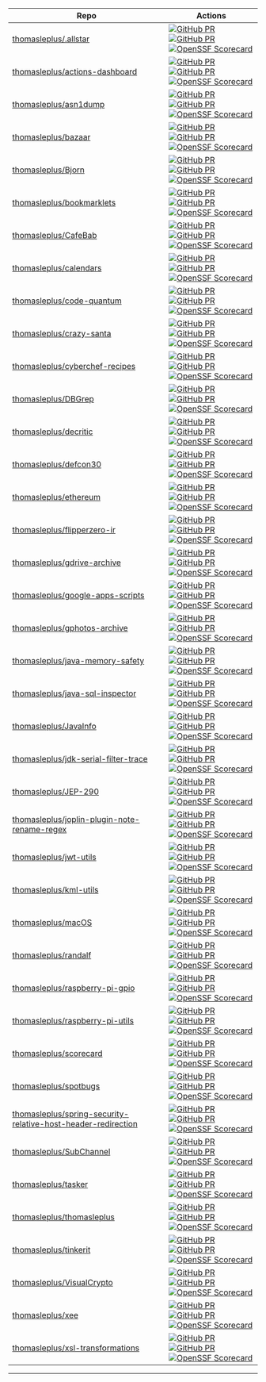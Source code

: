 | Repo | Actions |
| --- | --- |
| [thomasleplus/.allstar](https://github.com/thomasleplus/.allstar) | [![GitHub PR](https://img.shields.io/github/issues/thomasleplus/.allstar.svg)](https://gitHub.com/thomasleplus/.allstar/issues) [![GitHub PR](https://img.shields.io/github/issues-pr/thomasleplus/.allstar.svg)](https://gitHub.com/thomasleplus/.allstar/pulls) [![OpenSSF Scorecard](https://api.securityscorecards.dev/projects/github.com/thomasleplus/.allstar/badge)](https://securityscorecards.dev/viewer/?uri=github.com/thomasleplus/.allstar) |
| [thomasleplus/actions-dashboard](https://github.com/thomasleplus/actions-dashboard) | [![GitHub PR](https://img.shields.io/github/issues/thomasleplus/actions-dashboard.svg)](https://gitHub.com/thomasleplus/actions-dashboard/issues) [![GitHub PR](https://img.shields.io/github/issues-pr/thomasleplus/actions-dashboard.svg)](https://gitHub.com/thomasleplus/actions-dashboard/pulls) [![OpenSSF Scorecard](https://api.securityscorecards.dev/projects/github.com/thomasleplus/actions-dashboard/badge)](https://securityscorecards.dev/viewer/?uri=github.com/thomasleplus/actions-dashboard) |
| [thomasleplus/asn1dump](https://github.com/thomasleplus/asn1dump) | [![GitHub PR](https://img.shields.io/github/issues/thomasleplus/asn1dump.svg)](https://gitHub.com/thomasleplus/asn1dump/issues) [![GitHub PR](https://img.shields.io/github/issues-pr/thomasleplus/asn1dump.svg)](https://gitHub.com/thomasleplus/asn1dump/pulls) [![OpenSSF Scorecard](https://api.securityscorecards.dev/projects/github.com/thomasleplus/asn1dump/badge)](https://securityscorecards.dev/viewer/?uri=github.com/thomasleplus/asn1dump) |
| [thomasleplus/bazaar](https://github.com/thomasleplus/bazaar) | [![GitHub PR](https://img.shields.io/github/issues/thomasleplus/bazaar.svg)](https://gitHub.com/thomasleplus/bazaar/issues) [![GitHub PR](https://img.shields.io/github/issues-pr/thomasleplus/bazaar.svg)](https://gitHub.com/thomasleplus/bazaar/pulls) [![OpenSSF Scorecard](https://api.securityscorecards.dev/projects/github.com/thomasleplus/bazaar/badge)](https://securityscorecards.dev/viewer/?uri=github.com/thomasleplus/bazaar) |
| [thomasleplus/Bjorn](https://github.com/thomasleplus/Bjorn) | [![GitHub PR](https://img.shields.io/github/issues/thomasleplus/Bjorn.svg)](https://gitHub.com/thomasleplus/Bjorn/issues) [![GitHub PR](https://img.shields.io/github/issues-pr/thomasleplus/Bjorn.svg)](https://gitHub.com/thomasleplus/Bjorn/pulls) [![OpenSSF Scorecard](https://api.securityscorecards.dev/projects/github.com/thomasleplus/Bjorn/badge)](https://securityscorecards.dev/viewer/?uri=github.com/thomasleplus/Bjorn) |
| [thomasleplus/bookmarklets](https://github.com/thomasleplus/bookmarklets) | [![GitHub PR](https://img.shields.io/github/issues/thomasleplus/bookmarklets.svg)](https://gitHub.com/thomasleplus/bookmarklets/issues) [![GitHub PR](https://img.shields.io/github/issues-pr/thomasleplus/bookmarklets.svg)](https://gitHub.com/thomasleplus/bookmarklets/pulls) [![OpenSSF Scorecard](https://api.securityscorecards.dev/projects/github.com/thomasleplus/bookmarklets/badge)](https://securityscorecards.dev/viewer/?uri=github.com/thomasleplus/bookmarklets) |
| [thomasleplus/CafeBab](https://github.com/thomasleplus/CafeBab) | [![GitHub PR](https://img.shields.io/github/issues/thomasleplus/CafeBab.svg)](https://gitHub.com/thomasleplus/CafeBab/issues) [![GitHub PR](https://img.shields.io/github/issues-pr/thomasleplus/CafeBab.svg)](https://gitHub.com/thomasleplus/CafeBab/pulls) [![OpenSSF Scorecard](https://api.securityscorecards.dev/projects/github.com/thomasleplus/CafeBab/badge)](https://securityscorecards.dev/viewer/?uri=github.com/thomasleplus/CafeBab) |
| [thomasleplus/calendars](https://github.com/thomasleplus/calendars) | [![GitHub PR](https://img.shields.io/github/issues/thomasleplus/calendars.svg)](https://gitHub.com/thomasleplus/calendars/issues) [![GitHub PR](https://img.shields.io/github/issues-pr/thomasleplus/calendars.svg)](https://gitHub.com/thomasleplus/calendars/pulls) [![OpenSSF Scorecard](https://api.securityscorecards.dev/projects/github.com/thomasleplus/calendars/badge)](https://securityscorecards.dev/viewer/?uri=github.com/thomasleplus/calendars) |
| [thomasleplus/code-quantum](https://github.com/thomasleplus/code-quantum) | [![GitHub PR](https://img.shields.io/github/issues/thomasleplus/code-quantum.svg)](https://gitHub.com/thomasleplus/code-quantum/issues) [![GitHub PR](https://img.shields.io/github/issues-pr/thomasleplus/code-quantum.svg)](https://gitHub.com/thomasleplus/code-quantum/pulls) [![OpenSSF Scorecard](https://api.securityscorecards.dev/projects/github.com/thomasleplus/code-quantum/badge)](https://securityscorecards.dev/viewer/?uri=github.com/thomasleplus/code-quantum) |
| [thomasleplus/crazy-santa](https://github.com/thomasleplus/crazy-santa) | [![GitHub PR](https://img.shields.io/github/issues/thomasleplus/crazy-santa.svg)](https://gitHub.com/thomasleplus/crazy-santa/issues) [![GitHub PR](https://img.shields.io/github/issues-pr/thomasleplus/crazy-santa.svg)](https://gitHub.com/thomasleplus/crazy-santa/pulls) [![OpenSSF Scorecard](https://api.securityscorecards.dev/projects/github.com/thomasleplus/crazy-santa/badge)](https://securityscorecards.dev/viewer/?uri=github.com/thomasleplus/crazy-santa) |
| [thomasleplus/cyberchef-recipes](https://github.com/thomasleplus/cyberchef-recipes) | [![GitHub PR](https://img.shields.io/github/issues/thomasleplus/cyberchef-recipes.svg)](https://gitHub.com/thomasleplus/cyberchef-recipes/issues) [![GitHub PR](https://img.shields.io/github/issues-pr/thomasleplus/cyberchef-recipes.svg)](https://gitHub.com/thomasleplus/cyberchef-recipes/pulls) [![OpenSSF Scorecard](https://api.securityscorecards.dev/projects/github.com/thomasleplus/cyberchef-recipes/badge)](https://securityscorecards.dev/viewer/?uri=github.com/thomasleplus/cyberchef-recipes) |
| [thomasleplus/DBGrep](https://github.com/thomasleplus/DBGrep) | [![GitHub PR](https://img.shields.io/github/issues/thomasleplus/DBGrep.svg)](https://gitHub.com/thomasleplus/DBGrep/issues) [![GitHub PR](https://img.shields.io/github/issues-pr/thomasleplus/DBGrep.svg)](https://gitHub.com/thomasleplus/DBGrep/pulls) [![OpenSSF Scorecard](https://api.securityscorecards.dev/projects/github.com/thomasleplus/DBGrep/badge)](https://securityscorecards.dev/viewer/?uri=github.com/thomasleplus/DBGrep) |
| [thomasleplus/decritic](https://github.com/thomasleplus/decritic) | [![GitHub PR](https://img.shields.io/github/issues/thomasleplus/decritic.svg)](https://gitHub.com/thomasleplus/decritic/issues) [![GitHub PR](https://img.shields.io/github/issues-pr/thomasleplus/decritic.svg)](https://gitHub.com/thomasleplus/decritic/pulls) [![OpenSSF Scorecard](https://api.securityscorecards.dev/projects/github.com/thomasleplus/decritic/badge)](https://securityscorecards.dev/viewer/?uri=github.com/thomasleplus/decritic) |
| [thomasleplus/defcon30](https://github.com/thomasleplus/defcon30) | [![GitHub PR](https://img.shields.io/github/issues/thomasleplus/defcon30.svg)](https://gitHub.com/thomasleplus/defcon30/issues) [![GitHub PR](https://img.shields.io/github/issues-pr/thomasleplus/defcon30.svg)](https://gitHub.com/thomasleplus/defcon30/pulls) [![OpenSSF Scorecard](https://api.securityscorecards.dev/projects/github.com/thomasleplus/defcon30/badge)](https://securityscorecards.dev/viewer/?uri=github.com/thomasleplus/defcon30) |
| [thomasleplus/ethereum](https://github.com/thomasleplus/ethereum) | [![GitHub PR](https://img.shields.io/github/issues/thomasleplus/ethereum.svg)](https://gitHub.com/thomasleplus/ethereum/issues) [![GitHub PR](https://img.shields.io/github/issues-pr/thomasleplus/ethereum.svg)](https://gitHub.com/thomasleplus/ethereum/pulls) [![OpenSSF Scorecard](https://api.securityscorecards.dev/projects/github.com/thomasleplus/ethereum/badge)](https://securityscorecards.dev/viewer/?uri=github.com/thomasleplus/ethereum) |
| [thomasleplus/flipperzero-ir](https://github.com/thomasleplus/flipperzero-ir) | [![GitHub PR](https://img.shields.io/github/issues/thomasleplus/flipperzero-ir.svg)](https://gitHub.com/thomasleplus/flipperzero-ir/issues) [![GitHub PR](https://img.shields.io/github/issues-pr/thomasleplus/flipperzero-ir.svg)](https://gitHub.com/thomasleplus/flipperzero-ir/pulls) [![OpenSSF Scorecard](https://api.securityscorecards.dev/projects/github.com/thomasleplus/flipperzero-ir/badge)](https://securityscorecards.dev/viewer/?uri=github.com/thomasleplus/flipperzero-ir) |
| [thomasleplus/gdrive-archive](https://github.com/thomasleplus/gdrive-archive) | [![GitHub PR](https://img.shields.io/github/issues/thomasleplus/gdrive-archive.svg)](https://gitHub.com/thomasleplus/gdrive-archive/issues) [![GitHub PR](https://img.shields.io/github/issues-pr/thomasleplus/gdrive-archive.svg)](https://gitHub.com/thomasleplus/gdrive-archive/pulls) [![OpenSSF Scorecard](https://api.securityscorecards.dev/projects/github.com/thomasleplus/gdrive-archive/badge)](https://securityscorecards.dev/viewer/?uri=github.com/thomasleplus/gdrive-archive) |
| [thomasleplus/google-apps-scripts](https://github.com/thomasleplus/google-apps-scripts) | [![GitHub PR](https://img.shields.io/github/issues/thomasleplus/google-apps-scripts.svg)](https://gitHub.com/thomasleplus/google-apps-scripts/issues) [![GitHub PR](https://img.shields.io/github/issues-pr/thomasleplus/google-apps-scripts.svg)](https://gitHub.com/thomasleplus/google-apps-scripts/pulls) [![OpenSSF Scorecard](https://api.securityscorecards.dev/projects/github.com/thomasleplus/google-apps-scripts/badge)](https://securityscorecards.dev/viewer/?uri=github.com/thomasleplus/google-apps-scripts) |
| [thomasleplus/gphotos-archive](https://github.com/thomasleplus/gphotos-archive) | [![GitHub PR](https://img.shields.io/github/issues/thomasleplus/gphotos-archive.svg)](https://gitHub.com/thomasleplus/gphotos-archive/issues) [![GitHub PR](https://img.shields.io/github/issues-pr/thomasleplus/gphotos-archive.svg)](https://gitHub.com/thomasleplus/gphotos-archive/pulls) [![OpenSSF Scorecard](https://api.securityscorecards.dev/projects/github.com/thomasleplus/gphotos-archive/badge)](https://securityscorecards.dev/viewer/?uri=github.com/thomasleplus/gphotos-archive) |
| [thomasleplus/java-memory-safety](https://github.com/thomasleplus/java-memory-safety) | [![GitHub PR](https://img.shields.io/github/issues/thomasleplus/java-memory-safety.svg)](https://gitHub.com/thomasleplus/java-memory-safety/issues) [![GitHub PR](https://img.shields.io/github/issues-pr/thomasleplus/java-memory-safety.svg)](https://gitHub.com/thomasleplus/java-memory-safety/pulls) [![OpenSSF Scorecard](https://api.securityscorecards.dev/projects/github.com/thomasleplus/java-memory-safety/badge)](https://securityscorecards.dev/viewer/?uri=github.com/thomasleplus/java-memory-safety) |
| [thomasleplus/java-sql-inspector](https://github.com/thomasleplus/java-sql-inspector) | [![GitHub PR](https://img.shields.io/github/issues/thomasleplus/java-sql-inspector.svg)](https://gitHub.com/thomasleplus/java-sql-inspector/issues) [![GitHub PR](https://img.shields.io/github/issues-pr/thomasleplus/java-sql-inspector.svg)](https://gitHub.com/thomasleplus/java-sql-inspector/pulls) [![OpenSSF Scorecard](https://api.securityscorecards.dev/projects/github.com/thomasleplus/java-sql-inspector/badge)](https://securityscorecards.dev/viewer/?uri=github.com/thomasleplus/java-sql-inspector) |
| [thomasleplus/JavaInfo](https://github.com/thomasleplus/JavaInfo) | [![GitHub PR](https://img.shields.io/github/issues/thomasleplus/JavaInfo.svg)](https://gitHub.com/thomasleplus/JavaInfo/issues) [![GitHub PR](https://img.shields.io/github/issues-pr/thomasleplus/JavaInfo.svg)](https://gitHub.com/thomasleplus/JavaInfo/pulls) [![OpenSSF Scorecard](https://api.securityscorecards.dev/projects/github.com/thomasleplus/JavaInfo/badge)](https://securityscorecards.dev/viewer/?uri=github.com/thomasleplus/JavaInfo) |
| [thomasleplus/jdk-serial-filter-trace](https://github.com/thomasleplus/jdk-serial-filter-trace) | [![GitHub PR](https://img.shields.io/github/issues/thomasleplus/jdk-serial-filter-trace.svg)](https://gitHub.com/thomasleplus/jdk-serial-filter-trace/issues) [![GitHub PR](https://img.shields.io/github/issues-pr/thomasleplus/jdk-serial-filter-trace.svg)](https://gitHub.com/thomasleplus/jdk-serial-filter-trace/pulls) [![OpenSSF Scorecard](https://api.securityscorecards.dev/projects/github.com/thomasleplus/jdk-serial-filter-trace/badge)](https://securityscorecards.dev/viewer/?uri=github.com/thomasleplus/jdk-serial-filter-trace) |
| [thomasleplus/JEP-290](https://github.com/thomasleplus/JEP-290) | [![GitHub PR](https://img.shields.io/github/issues/thomasleplus/JEP-290.svg)](https://gitHub.com/thomasleplus/JEP-290/issues) [![GitHub PR](https://img.shields.io/github/issues-pr/thomasleplus/JEP-290.svg)](https://gitHub.com/thomasleplus/JEP-290/pulls) [![OpenSSF Scorecard](https://api.securityscorecards.dev/projects/github.com/thomasleplus/JEP-290/badge)](https://securityscorecards.dev/viewer/?uri=github.com/thomasleplus/JEP-290) |
| [thomasleplus/joplin-plugin-note-rename-regex](https://github.com/thomasleplus/joplin-plugin-note-rename-regex) | [![GitHub PR](https://img.shields.io/github/issues/thomasleplus/joplin-plugin-note-rename-regex.svg)](https://gitHub.com/thomasleplus/joplin-plugin-note-rename-regex/issues) [![GitHub PR](https://img.shields.io/github/issues-pr/thomasleplus/joplin-plugin-note-rename-regex.svg)](https://gitHub.com/thomasleplus/joplin-plugin-note-rename-regex/pulls) [![OpenSSF Scorecard](https://api.securityscorecards.dev/projects/github.com/thomasleplus/joplin-plugin-note-rename-regex/badge)](https://securityscorecards.dev/viewer/?uri=github.com/thomasleplus/joplin-plugin-note-rename-regex) |
| [thomasleplus/jwt-utils](https://github.com/thomasleplus/jwt-utils) | [![GitHub PR](https://img.shields.io/github/issues/thomasleplus/jwt-utils.svg)](https://gitHub.com/thomasleplus/jwt-utils/issues) [![GitHub PR](https://img.shields.io/github/issues-pr/thomasleplus/jwt-utils.svg)](https://gitHub.com/thomasleplus/jwt-utils/pulls) [![OpenSSF Scorecard](https://api.securityscorecards.dev/projects/github.com/thomasleplus/jwt-utils/badge)](https://securityscorecards.dev/viewer/?uri=github.com/thomasleplus/jwt-utils) |
| [thomasleplus/kml-utils](https://github.com/thomasleplus/kml-utils) | [![GitHub PR](https://img.shields.io/github/issues/thomasleplus/kml-utils.svg)](https://gitHub.com/thomasleplus/kml-utils/issues) [![GitHub PR](https://img.shields.io/github/issues-pr/thomasleplus/kml-utils.svg)](https://gitHub.com/thomasleplus/kml-utils/pulls) [![OpenSSF Scorecard](https://api.securityscorecards.dev/projects/github.com/thomasleplus/kml-utils/badge)](https://securityscorecards.dev/viewer/?uri=github.com/thomasleplus/kml-utils) |
| [thomasleplus/macOS](https://github.com/thomasleplus/macOS) | [![GitHub PR](https://img.shields.io/github/issues/thomasleplus/macOS.svg)](https://gitHub.com/thomasleplus/macOS/issues) [![GitHub PR](https://img.shields.io/github/issues-pr/thomasleplus/macOS.svg)](https://gitHub.com/thomasleplus/macOS/pulls) [![OpenSSF Scorecard](https://api.securityscorecards.dev/projects/github.com/thomasleplus/macOS/badge)](https://securityscorecards.dev/viewer/?uri=github.com/thomasleplus/macOS) |
| [thomasleplus/randalf](https://github.com/thomasleplus/randalf) | [![GitHub PR](https://img.shields.io/github/issues/thomasleplus/randalf.svg)](https://gitHub.com/thomasleplus/randalf/issues) [![GitHub PR](https://img.shields.io/github/issues-pr/thomasleplus/randalf.svg)](https://gitHub.com/thomasleplus/randalf/pulls) [![OpenSSF Scorecard](https://api.securityscorecards.dev/projects/github.com/thomasleplus/randalf/badge)](https://securityscorecards.dev/viewer/?uri=github.com/thomasleplus/randalf) |
| [thomasleplus/raspberry-pi-gpio](https://github.com/thomasleplus/raspberry-pi-gpio) | [![GitHub PR](https://img.shields.io/github/issues/thomasleplus/raspberry-pi-gpio.svg)](https://gitHub.com/thomasleplus/raspberry-pi-gpio/issues) [![GitHub PR](https://img.shields.io/github/issues-pr/thomasleplus/raspberry-pi-gpio.svg)](https://gitHub.com/thomasleplus/raspberry-pi-gpio/pulls) [![OpenSSF Scorecard](https://api.securityscorecards.dev/projects/github.com/thomasleplus/raspberry-pi-gpio/badge)](https://securityscorecards.dev/viewer/?uri=github.com/thomasleplus/raspberry-pi-gpio) |
| [thomasleplus/raspberry-pi-utils](https://github.com/thomasleplus/raspberry-pi-utils) | [![GitHub PR](https://img.shields.io/github/issues/thomasleplus/raspberry-pi-utils.svg)](https://gitHub.com/thomasleplus/raspberry-pi-utils/issues) [![GitHub PR](https://img.shields.io/github/issues-pr/thomasleplus/raspberry-pi-utils.svg)](https://gitHub.com/thomasleplus/raspberry-pi-utils/pulls) [![OpenSSF Scorecard](https://api.securityscorecards.dev/projects/github.com/thomasleplus/raspberry-pi-utils/badge)](https://securityscorecards.dev/viewer/?uri=github.com/thomasleplus/raspberry-pi-utils) |
| [thomasleplus/scorecard](https://github.com/thomasleplus/scorecard) | [![GitHub PR](https://img.shields.io/github/issues/thomasleplus/scorecard.svg)](https://gitHub.com/thomasleplus/scorecard/issues) [![GitHub PR](https://img.shields.io/github/issues-pr/thomasleplus/scorecard.svg)](https://gitHub.com/thomasleplus/scorecard/pulls) [![OpenSSF Scorecard](https://api.securityscorecards.dev/projects/github.com/thomasleplus/scorecard/badge)](https://securityscorecards.dev/viewer/?uri=github.com/thomasleplus/scorecard) |
| [thomasleplus/spotbugs](https://github.com/thomasleplus/spotbugs) | [![GitHub PR](https://img.shields.io/github/issues/thomasleplus/spotbugs.svg)](https://gitHub.com/thomasleplus/spotbugs/issues) [![GitHub PR](https://img.shields.io/github/issues-pr/thomasleplus/spotbugs.svg)](https://gitHub.com/thomasleplus/spotbugs/pulls) [![OpenSSF Scorecard](https://api.securityscorecards.dev/projects/github.com/thomasleplus/spotbugs/badge)](https://securityscorecards.dev/viewer/?uri=github.com/thomasleplus/spotbugs) |
| [thomasleplus/spring-security-relative-host-header-redirection](https://github.com/thomasleplus/spring-security-relative-host-header-redirection) | [![GitHub PR](https://img.shields.io/github/issues/thomasleplus/spring-security-relative-host-header-redirection.svg)](https://gitHub.com/thomasleplus/spring-security-relative-host-header-redirection/issues) [![GitHub PR](https://img.shields.io/github/issues-pr/thomasleplus/spring-security-relative-host-header-redirection.svg)](https://gitHub.com/thomasleplus/spring-security-relative-host-header-redirection/pulls) [![OpenSSF Scorecard](https://api.securityscorecards.dev/projects/github.com/thomasleplus/spring-security-relative-host-header-redirection/badge)](https://securityscorecards.dev/viewer/?uri=github.com/thomasleplus/spring-security-relative-host-header-redirection) |
| [thomasleplus/SubChannel](https://github.com/thomasleplus/SubChannel) | [![GitHub PR](https://img.shields.io/github/issues/thomasleplus/SubChannel.svg)](https://gitHub.com/thomasleplus/SubChannel/issues) [![GitHub PR](https://img.shields.io/github/issues-pr/thomasleplus/SubChannel.svg)](https://gitHub.com/thomasleplus/SubChannel/pulls) [![OpenSSF Scorecard](https://api.securityscorecards.dev/projects/github.com/thomasleplus/SubChannel/badge)](https://securityscorecards.dev/viewer/?uri=github.com/thomasleplus/SubChannel) |
| [thomasleplus/tasker](https://github.com/thomasleplus/tasker) | [![GitHub PR](https://img.shields.io/github/issues/thomasleplus/tasker.svg)](https://gitHub.com/thomasleplus/tasker/issues) [![GitHub PR](https://img.shields.io/github/issues-pr/thomasleplus/tasker.svg)](https://gitHub.com/thomasleplus/tasker/pulls) [![OpenSSF Scorecard](https://api.securityscorecards.dev/projects/github.com/thomasleplus/tasker/badge)](https://securityscorecards.dev/viewer/?uri=github.com/thomasleplus/tasker) |
| [thomasleplus/thomasleplus](https://github.com/thomasleplus/thomasleplus) | [![GitHub PR](https://img.shields.io/github/issues/thomasleplus/thomasleplus.svg)](https://gitHub.com/thomasleplus/thomasleplus/issues) [![GitHub PR](https://img.shields.io/github/issues-pr/thomasleplus/thomasleplus.svg)](https://gitHub.com/thomasleplus/thomasleplus/pulls) [![OpenSSF Scorecard](https://api.securityscorecards.dev/projects/github.com/thomasleplus/thomasleplus/badge)](https://securityscorecards.dev/viewer/?uri=github.com/thomasleplus/thomasleplus) |
| [thomasleplus/tinkerit](https://github.com/thomasleplus/tinkerit) | [![GitHub PR](https://img.shields.io/github/issues/thomasleplus/tinkerit.svg)](https://gitHub.com/thomasleplus/tinkerit/issues) [![GitHub PR](https://img.shields.io/github/issues-pr/thomasleplus/tinkerit.svg)](https://gitHub.com/thomasleplus/tinkerit/pulls) [![OpenSSF Scorecard](https://api.securityscorecards.dev/projects/github.com/thomasleplus/tinkerit/badge)](https://securityscorecards.dev/viewer/?uri=github.com/thomasleplus/tinkerit) |
| [thomasleplus/VisualCrypto](https://github.com/thomasleplus/VisualCrypto) | [![GitHub PR](https://img.shields.io/github/issues/thomasleplus/VisualCrypto.svg)](https://gitHub.com/thomasleplus/VisualCrypto/issues) [![GitHub PR](https://img.shields.io/github/issues-pr/thomasleplus/VisualCrypto.svg)](https://gitHub.com/thomasleplus/VisualCrypto/pulls) [![OpenSSF Scorecard](https://api.securityscorecards.dev/projects/github.com/thomasleplus/VisualCrypto/badge)](https://securityscorecards.dev/viewer/?uri=github.com/thomasleplus/VisualCrypto) |
| [thomasleplus/xee](https://github.com/thomasleplus/xee) | [![GitHub PR](https://img.shields.io/github/issues/thomasleplus/xee.svg)](https://gitHub.com/thomasleplus/xee/issues) [![GitHub PR](https://img.shields.io/github/issues-pr/thomasleplus/xee.svg)](https://gitHub.com/thomasleplus/xee/pulls) [![OpenSSF Scorecard](https://api.securityscorecards.dev/projects/github.com/thomasleplus/xee/badge)](https://securityscorecards.dev/viewer/?uri=github.com/thomasleplus/xee) |
| [thomasleplus/xsl-transformations](https://github.com/thomasleplus/xsl-transformations) | [![GitHub PR](https://img.shields.io/github/issues/thomasleplus/xsl-transformations.svg)](https://gitHub.com/thomasleplus/xsl-transformations/issues) [![GitHub PR](https://img.shields.io/github/issues-pr/thomasleplus/xsl-transformations.svg)](https://gitHub.com/thomasleplus/xsl-transformations/pulls) [![OpenSSF Scorecard](https://api.securityscorecards.dev/projects/github.com/thomasleplus/xsl-transformations/badge)](https://securityscorecards.dev/viewer/?uri=github.com/thomasleplus/xsl-transformations) |
---


